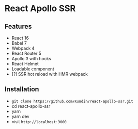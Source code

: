 # React Apollo SSR

## Features

- React 16
- Babel 7
- Webpack 4
- React Router 5
- Apollo 3 with hooks
- React Helmet
- Loadable component
- [?] SSR hot reload with HMR webpack

## Installation

- `git clone https://github.com/Kundin/react-apollo-ssr.git`
- cd react-apollo-ssr
- yarn
- yarn dev
- visit `http://localhost:3000`
